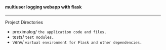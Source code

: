 #### multiuser logging webapp with flask
____
Project Directories
* proximalog/   `the application code and files.`
* tests/        `test modules.`
* venv/         `virtual environment for Flask and other dependencies.`
